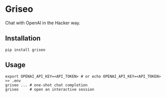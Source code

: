 # Griseo

Chat with OpenAI in the Hacker way.

## Installation

```shell
pip install griseo
```

## Usage

```shell
export OPENAI_API_KEY=<API_TOKEN> # or echo OPENAI_API_KEY=<API_TOKEN> >> .env
griseo ... # one-shot chat completion
griseo     # open an interactive session  
```
